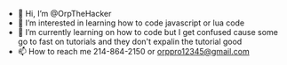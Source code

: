 - 👋 Hi, I’m @OrpTheHacker
- 👀 I’m interested in learning how to code javascript or lua code
- 🌱 I’m currently learning on how to code but I get confused cause some go to fast on tutorials and they don't expalin the tutorial good
- 📫 How to reach me 214-864-2150 or orppro12345@gmail.com
